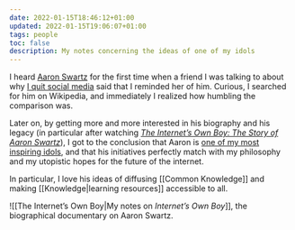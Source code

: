 ```yaml
---
date: 2022-01-15T18:46:12+01:00
updated: 2022-01-15T19:06:07+01:00
tags: people
toc: false
description: My notes concerning the ideas of one of my idols
---
```

I heard [Aaron Swartz](https://en.wikipedia.org/wiki/Aaron_Swartz 'Aaron Swartz on Wikipedia') for the first time when a friend I was talking to about why [I quit social media](https://quitsocialmedia.club 'quitsocialmedia.club') said that I reminded her of him. Curious, I searched for him on Wikipedia, and immediately I realized how humbling the comparison was.

Later on, by getting more and more interested in his biography and his legacy (in particular after watching <cite>[The Internet’s Own Boy: The Story of Aaron Swartz](https://en.wikipedia.org/wiki/The_Internet's_Own_Boy '“The Internet’s Own Boy: The Story of Aaron Swartz„ on Wikipedia')</cite>), I got to the conclusion that Aaron is [one of my most inspiring idols](https://tommi.space/people#aaron-swartz 'Aaron Swartz in the list of all my favorite people'), and that his initiatives perfectly match with my philosophy and my utopistic hopes for the future of the internet.

In particular, I love his ideas of diffusing [[Common Knowledge]] and making [[Knowledge|learning resources]] accessible to all.

![[The Internet’s Own Boy|My notes on *Internet’s Own Boy*]], the biographical documentary on Aaron Swartz.
